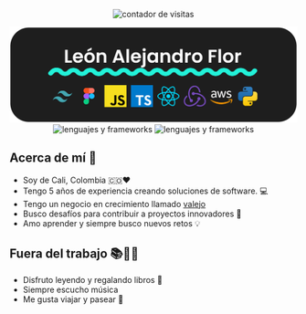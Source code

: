   <p align="center">
    <img
      src="https://visitor-badge.laobi.icu/badge?page_id=Leon-Flor.Leon-Flor"
      alt="contador de visitas"
    />
  </p>
  <picture>
    <img
      src="https://github.com/Leon-Flor/Leon-Flor/blob/main/BannerProfile.png?raw=true"
      alt="banner con mi foto"
    />
  </picture>
  <br />

   <div align="center">
    <img
      src="https://skillicons.dev/icons?i=react,mui,html,css,vscode,github,figma,tailwind,git"
      alt="lenguajes y frameworks"
    />
    <img
      src="https://skillicons.dev/icons?i=python,javascript,typescript,dynamodb,cpp,nextjs"
      alt="lenguajes y frameworks"
    />
    <br />
  </div>
  
 ## Acerca de mí 🚀
- Soy de Cali, Colombia 🇨🇴❤️
- Tengo 5 años de experiencia creando soluciones de software. 💻
- Tengo un negocio en crecimiento llamado [valejo](https://www.instagram.com/valejo_shop/ "valejo")
- Busco desafíos para contribuir a proyectos innovadores 🌟
- Amo aprender y siempre busco nuevos retos 💡

## Fuera del trabajo 📚🎸🎶
- Disfruto leyendo y regalando libros 📖
- Siempre escucho música
- Me gusta viajar y pasear 🧭
